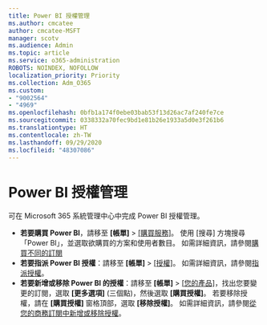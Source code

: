 ```yaml
---
title: Power BI 授權管理
ms.author: cmcatee
author: cmcatee-MSFT
manager: scotv
ms.audience: Admin
ms.topic: article
ms.service: o365-administration
ROBOTS: NOINDEX, NOFOLLOW
localization_priority: Priority
ms.collection: Adm_O365
ms.custom:
- "9002564"
- "4969"
ms.openlocfilehash: 0bfb1a174f0ebe03bab53f13d26ac7af240fe7ce
ms.sourcegitcommit: 0338332a70fec9bd1e81b26e1933a5d0e3f261b6
ms.translationtype: HT
ms.contentlocale: zh-TW
ms.lasthandoff: 09/29/2020
ms.locfileid: "48307086"
---
```

# <a name="power-bi-license-management"></a>Power BI 授權管理

可在 Microsoft 365 系統管理中心中完成 Power BI 授權管理。

- **若要購買 Power BI**，請移至 **[帳單]** \> [ [購買服務]](https://go.microsoft.com/fwlink/p/?linkid=868433)。 使用 [搜尋] 方塊搜尋「Power BI」，並選取欲購買的方案和使用者數目。 如需詳細資訊，請參閱[購買不同的訂閱](https://docs.microsoft.com/microsoft-365/commerce/try-or-buy-microsoft-365\#buy-a-different-subscription)
- **若要指派 Power BI 授權**：請移至 **[帳單]** > [[授權]](https://go.microsoft.com/fwlink/p/?linkid=842264)。 如需詳細資訊，請參閱[指派授權](https://docs.microsoft.com/microsoft-365/admin/manage/assign-licenses-to-users)。
- **若要新增或移除 Power BI 的授權**：請移至 **[帳單]** > [[您的產品]](https://go.microsoft.com/fwlink/p/?linkid=842054)，找出您要變更的訂閱，選取 **[更多選項]** (三個點)，然後選取 **[購買授權]**。 若要移除授權，請在 **[購買授權]** 窗格頂部，選取 **[移除授權]**。 如需詳細資訊，請參閱[從您的商務訂閱中新增或移除授權](https://docs.microsoft.com/microsoft-365/commerce/licenses/buy-licenses#add-or-remove-licenses-for-your-business-subscription)。